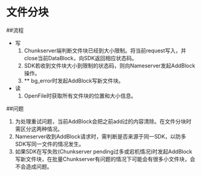 # 文件分块
##流程
* 写
	1. Chunkserver端判断文件块已经到大小限制。将当前request写入，并close当前DataBlock，向SDK返回相应状态码。
	2. SDK若收到文件块大小到限制的状态码，则向Nameserver发起AddBlock操作。
	3. ** bg_error时发起AddBlock写新文件块。
* 读
	1. OpenFile时获取所有文件块的位置和大小信息。


##问题
1. 为处理重试问题，当前AddBlock会把之前add过的内容清除。在文件分块时需区分这两种情况。
2. Nameserver收到AddBlock请求时，需判断是否来源于同一SDK，以防多SDK写同一文件的情况发生。
3. 如果SDK在写失败(Chunkserver pending过多或宕机情况)时发起AddBlock写新文件块，在批量Chunkserver有问题的情况下可能会有很多小文件块，会不会造成问题。




